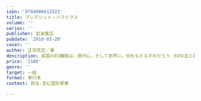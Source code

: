 ```yaml
---
isbn: '9784000613323'
title: ブレグジット・パラドクス
volume: ''
series: ''
publisher: 岩波書店
pubdate: '2019-03-28'
cover: ''
author: 庄司克宏／著
description: 英国のEU離脱は，欧州に，そして世界に，何をもたらすのだろう．EUの法と政策研究の第一人者が詳細に解説する．
price: '2100'
genre: ''
target: 一般
format: 単行本
content: 政治-含む国防軍事

---
```

